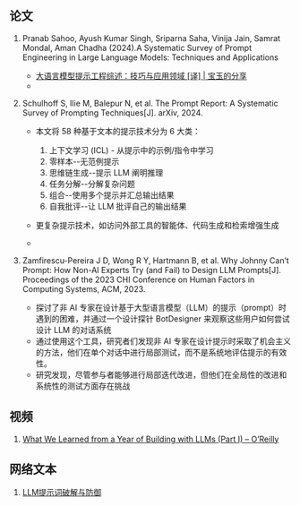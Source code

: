 ## 论文
1. Pranab Sahoo, Ayush Kumar Singh, Sriparna Saha, Vinija Jain, Samrat Mondal, Aman Chadha (2024).A Systematic Survey of Prompt Engineering in Large Language Models: Techniques and Applications

    - [大语言模型提示工程综述：技巧与应用领域 [译] | 宝玉的分享](https://baoyu.io/translations/ai-paper/2402.07927-a-systematic-survey-of-prompt-engineering-in-large-language-models-techniques-and-applications)
    - 
   
2. Schulhoff S, Ilie M, Balepur N, et al. The Prompt Report: A Systematic Survey of Prompting Techniques[J]. arXiv, 2024.
    - 本文将 58 种基于文本的提示技术分为 6 大类：

      1) 上下文学习 (ICL) - 从提示中的示例/指令中学习
      2) 零样本--无范例提示
      3) 思维链生成--提示 LLM 阐明推理
      4) 任务分解--分解复杂问题
      5) 组合--使用多个提示并汇总输出结果
      6) 自我批评--让 LLM 批评自己的输出结果
    - 更复杂提示技术，如访问外部工具的智能体、代码生成和检索增强生成
    - 
3. Zamfirescu-Pereira J D, Wong R Y, Hartmann B, et al. Why Johnny Can’t Prompt: How Non-AI Experts Try (and Fail) to Design LLM Prompts[J]. Proceedings of the 2023 CHI Conference on Human Factors in Computing Systems, ACM, 2023.
   - 探讨了非 AI 专家在设计基于大型语言模型（LLM）的提示（prompt）时遇到的困难，并通过一个设计探针 BotDesigner 来观察这些用户如何尝试设计 LLM 的对话系统
   - 通过使用这个工具，研究者们发现非 AI 专家在设计提示时采取了机会主义的方法，他们在单个对话中进行局部测试，而不是系统地评估提示的有效性。
   - 研究发现，尽管参与者能够进行局部迭代改进，但他们在全局性的改进和系统性的测试方面存在挑战



## 视频

1. [What We Learned from a Year of Building with LLMs (Part I) – O’Reilly](https://www.oreilly.com/radar/what-we-learned-from-a-year-of-building-with-llms-part-i/)


## 网络文本

1. [LLM提示词破解与防御](https://linux.do/t/topic/75412)